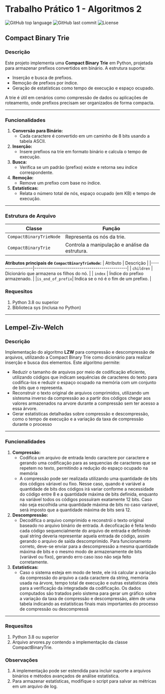 # **Trabalho Prático 1 - Algoritmos 2**

![GitHub top language](https://img.shields.io/github/languages/top/IgorCrispim/Trabalho_Pratico1_ALG2)
![GitHub last commit](https://img.shields.io/github/last-commit/IgorCrispim/Trabalho_Pratico1_ALG2)
![License](https://img.shields.io/badge/license-MIT-blue)

## **Compact Binary Trie**

### **Descrição**
Este projeto implementa uma **Compact Binary Trie** em Python, projetada para armazenar prefixos convertidos em binário. A estrutura suporta:
- Inserção e busca de prefixos.
- Remoção de prefixos por índice.
- Geração de estatísticas como tempo de execução e espaço ocupado.

A trie é útil em cenários como compressão de dados ou aplicações de roteamento, onde prefixos precisam ser organizados de forma compacta.

---

### **Funcionalidades**
1. **Conversão para Binário:**
   - Cada caractere é convertido em um caminho de 8 bits usando a tabela ASCII.
2. **Inserção:**
   - Insere prefixos na trie em formato binário e calcula o tempo de execução.
3. **Busca:**
   - Verifica se um padrão (prefixo) existe e retorna seu índice correspondente.
4. **Remoção:**
   - Remove um prefixo com base no índice.
5. **Estatísticas:**
   - Relata o número total de nós, espaço ocupado (em KB) e tempo de execução.

---

### **Estrutura de Arquivo**
| Classe                   | Função                                             |
|--------------------------|----------------------------------------------------|
| `CompactBinaryTrieNode`  | Representa os nós da trie.                         |
| `CompactBinaryTrie`      | Controla a manipulação e análise da estrutura.     |

**Atributos principais de `CompactBinaryTrieNode`:**
| Atributo         | Descrição                                     |
|------------------|-----------------------------------------------|
| `children`       | Dicionário que armazena os filhos do nó.      |
| `index`          | Índice do prefixo armazenado.                 |
|`is_end_of_prefix`| Indica se o nó é o fim de um prefixo.         |

### **Requesitos**
1. Python 3.8 ou superior
2. Biblioteca sys (inclusa no Python)

---

## **Lempel-Ziv-Welch**

### **Descrição**
Implementação do algoritmo **LZW** para compressão e descompressão de arquivos, utilizando a Compact Binary Trie como dicionário para realizar inserção e busca dos elementos. Este algoritmo permite:
- Reduzir o tamanho de arquivos por meio de codificação eficiente, utilizando códigos que indicam sequências de caracteres do texto para codifica-los e reduzir o espaço ocupado na memória com um conjunto de bits que o representa.
- Reconstruir o texto original de arquivos comprimidos, utilizando um sistesma inverso da compressão ao a partir dos códigos chegar aos valores armazenados na arvore durante a compressão sem ter acesso a essa árvore.
- Gerar estatísticas detalhadas sobre compressão e descompressão, como o tempo de execução e a variação da taxa de compressão durante o processo

---

### **Funcionalidades**
1. **Compressão:**
   - Codifica um arquivo de entrada lendo caractere por caractere e gerando uma codificação para as sequencias de caracteres que se repetem no texto, permitindo a redução do espaço ocupado na memória
   - A compressão pode ser realizada utilizando uma quantidade de bits dos códigos váriavel ou fixo. Nesse caso, quando é variável a quantidade de bits dos códigos irá variar conforme a necessidade do código entre 8 e a quantidade máxima de bits definida, enquanto na variável todos os códigos possuíram exatamente 12 bits. Caso não seja escolhida uma quantidade máxima de bits no caso variavel, será imposto que a quantidade máxima de bits será 12. 
2. **Descompressão:**
   - Decodifica o arquivo comprimido e reconstrói o texto original baseado no arquivo binário de entrada. A decoficação é feita lendo cada código sequencialmente do arquivo de entrada e definindo qual string deveria representar aquela entrada de código, assim gerando o arquivo de saída descomprimido. Para funcionamento correto, deve-se enviar para a descompressão a mesma quantidade máxima de bits e o mesmo modo de armazenamente de bits (variável ou fixo), gerando erro caso isso não seja feito corretamente. 
3. **Estatísticas:**
   - Caso o sistema esteja em modo de teste, ele irá calcular a variação da compressão do arquivo a cada caractere da string, memória usada na árvore, tempo total de execução e outras estatísticas úteis para a verificação da integradade da codificação. Os dados computados são tratados pelo sistema para gerar um gráfico sobre a variação da taxa de compressão e descompressão, além de uma tabela indicando as estatísticas finais mais importantes do processo de compressão ou descompressã

---

### **Requesitos**
1. Python 3.8 ou superior
2. Arquivo arvores.py contendo a implementação da classe CompactBinaryTrie.

### **Observações**
1. A implementação pode ser estendida para incluir suporte a arquivos binários e métodos avançados de análise estatística.
2. Para armazenar estatísticas, modifique o script para salvar as métricas em um arquivo de log.

